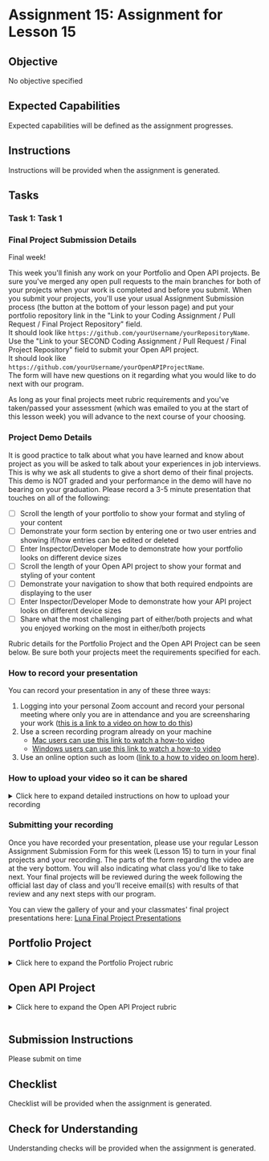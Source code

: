# Assignment 15: Assignment for Lesson 15

## Objective

No objective specified

## Expected Capabilities

Expected capabilities will be defined as the assignment progresses.

## Instructions

Instructions will be provided when the assignment is generated.

## Tasks

### Task 1: Task 1

### Final Project Submission Details

Final week!  

This week you'll finish any work on your Portfolio and Open API projects.  Be sure you've merged any open pull requests to the main branches for both of your projects when your work is completed and before you submit.  When you submit your projects, you'll use your usual Assignment Submission process (the button at the bottom of your lesson page) and put your portfolio repository link in the "Link to your Coding Assignment / Pull Request / Final Project Repository" field.  
It should look like `https://github.com/yourUsername/yourRepositoryName`.  
Use the "Link to your SECOND Coding Assignment / Pull Request / Final Project Repository" field to submit your Open API project.  
It should look like `https://github.com/yourUsername/yourOpenAPIProjectName`.  
The form will have new questions on it regarding what you would like to do next with our program.

As long as your final projects meet rubric requirements and you've taken/passed your assessment (which was emailed to you at the start of this lesson week) you will advance to the next course of your choosing.

### Project Demo Details

It is good practice to talk about what you have learned and know about project as you will be asked to talk about your experiences in job interviews.  This is why we ask all students to give a short demo of their final projects.  This demo is NOT graded and your performance in the demo will have no bearing on your graduation.  Please record a 3-5 minute presentation that touches on all of the following:
 - [ ] Scroll the length of your portfolio to show your format and styling of your content
 - [ ] Demonstrate your form section by entering one or two user entries and showing if/how entries can be edited or deleted
 - [ ] Enter Inspector/Developer Mode to demonstrate how your portfolio looks on different device sizes
 - [ ] Scroll the length of your Open API project to show your format and styling of your content
 - [ ] Demonstrate your navigation to show that both required endpoints are displaying to the user
 - [ ] Enter Inspector/Developer Mode to demonstrate how your API project looks on different device sizes
 - [ ] Share what the most challenging part of either/both projects and what you enjoyed working on the most in either/both projects

Rubric details for the Portfolio Project and the Open API Project can be seen below.  Be sure both your projects meet the requirements specified for each.

### How to record your presentation
You can record your presentation in any of these three ways: 
 1. Logging into your personal Zoom account and record your personal meeting where only you are in attendance and you are screensharing your work ([this is a link to a video on how to do this](https://www.youtube.com/watch?v=njwbjFYCbGU))
 2. Use a screen recording program already on your machine
    * [Mac users can use this link to watch a how-to video](https://www.youtube.com/watch?v=w9Byefp51tY)
    * [Windows users can use this link to watch a how-to video](https://www.youtube.com/watch?v=PJB7pM5bvNI)
 4. Use an online option such as loom ([link to a how to video on loom here](https://www.youtube.com/watch?v=oAdLPbfXcQo)).

### How to upload your video so it can be shared
<details>
<summary>Click here to expand detailed instructions on how to upload your recording</summary>
<br>
<h4>1. Make sure you're logged in to youtube.</h4>
 <p>If you don't have a youtube account, <a href="https://support.google.com/youtube/answer/161805?hl=en&co=GENIE.Platform%3DDesktop">create one by following these instructions</a>.</p>
 <p>You will know you're logged in if you have an initial/icon/other in the top right corner (where the M in the brown circle is on this screenshot):</p>
 
 ![User logged in to youtube account](https://raw.githubusercontent.com/Code-the-Dream-School/intro-to-programming-2025/d2f9b35d7206eeb0af24f85a8e8e5d97d43cbfad/images/Screenshot%202025-01-27%20at%204.01.20%E2%80%AFPM.png?raw=true)

 <h4>2. Click `+ Create` in the top right and select `Upload video`</h4>
 
 ![Create menu expanded](https://raw.githubusercontent.com/Code-the-Dream-School/intro-to-programming-2025/d2f9b35d7206eeb0af24f85a8e8e5d97d43cbfad/images/Screenshot%202025-01-27%20at%204.01.27%E2%80%AFPM.png?raw=true)

 <h4>3. In the Upload videos window that appears, click the black `Select files` button</h4>
 <p>You'll need to select the file of your recording you have saved on your computer.</p>
 
 ![Upload videos modal](https://raw.githubusercontent.com/Code-the-Dream-School/intro-to-programming-2025/d2f9b35d7206eeb0af24f85a8e8e5d97d43cbfad/images/Screenshot%202025-01-27%20at%204.01.35%E2%80%AFPM.png?raw=true)

<h4>4. The fle title will be the default video title.  You can change this to include your name and "Intro to Programming Final Project Presentation"</h4>

![Edit Video Details title](https://raw.githubusercontent.com/Code-the-Dream-School/intro-to-programming-2025/d2f9b35d7206eeb0af24f85a8e8e5d97d43cbfad/images/Screenshot%202025-01-27%20at%204.02.17%E2%80%AFPM.png?raw=true)

<h4>5. Scroll down under the title; select "No, it's not made for kids" and click on the `Show more` gray button to make further setting changes</h4>

![Adjust video settings](https://raw.githubusercontent.com/Code-the-Dream-School/intro-to-programming-2025/d2f9b35d7206eeb0af24f85a8e8e5d97d43cbfad/images/Screenshot%202025-01-27%20at%204.02.30%E2%80%AFPM.png?raw=true)

<h4>6. You'll want to be sure the following options for some of the sections that appear after click `Show more` are set to the following:</h4>

 - [ ] Altered content: select "No" since you have not used AI to alter reality in your video
 
 - [ ] Recording date and location: please select the date you made your final project recording
      
 - [ ] Shorts remixing: select "Don't allow remixing"
       
 - [ ] Comments and ratings: if you would like classmates to leave comments, leave comments "On", otherwise you can turn them off by selecting "Off".  _NOTE: we do not and cannot monitor comments.  Please report anything concerning to Code the Dream but have screenshots if needed._  You can also UNcheck the "Show how many viewers like this video if you wish.
       
 - [ ] Click the black `Next` button in the bottom right to proceed from the Details section of the upload through the Video elements and Checks portion.
       
 - [ ] Once you are on the Visibility section of the upload, select "Unlisted" as seen here

![Select Unlisted](https://raw.githubusercontent.com/Code-the-Dream-School/intro-to-programming-2025/d2f9b35d7206eeb0af24f85a8e8e5d97d43cbfad/images/Screenshot%202025-01-27%20at%204.04.52%E2%80%AFPM.png?raw=true)

 - [ ] Lastly, click `Save` and copy your video link as seen here

![Save and copy](https://raw.githubusercontent.com/Code-the-Dream-School/intro-to-programming-2025/d2f9b35d7206eeb0af24f85a8e8e5d97d43cbfad/images/Screenshot%202025-01-27%20at%204.05.09%E2%80%AFPM.png?raw=true)
 
</details>

### Submitting your recording
Once you have recorded your presentation, please use your regular Lesson Assignment Submission Form for this week (Lesson 15) to turn in your final projects and your recording. The parts of the form regarding the video are at the very bottom.  You will also indicating what class you'd like to take next.  Your final projects will be reviewed during the week following the official last day of class and you'll receive email(s) with results of that review and any next steps with our program. 

You can view the gallery of your and your classmates' final project presentations here: [Luna Final Project Presentations](https://airtable.com/appoSRJMlXH9KvE6w/shrq95dhzEdxNRsvc)


## Portfolio Project
<details>
<summary>Click here to expand the Portfolio Project rubric</summary>
<br>
<h3>General</h3>
<ul>
<li>Project is published on a public GitHub repository</li>
<li>Code executes without errors in the browser</li>
</ul>

### Project Structure
 - [ ] README.md (_NOTE:_ this file is typically used to explain how someone can run your code, but it does not need to contain this content for your final project to be acceptable)
 - [ ] index.html
 - [ ] css folder
   - [ ] index.css
 - [ ] js folder
   - [ ] index.js 
 - [ ] (OPTIONAL) images folder

#### index.html
 - [ ] include proper boilerplate code
 - [ ] (OPTIONAL) use a font-family or Google fonts
 - [ ] index.css and index.js file should be properly linked to this file
 - [ ] level 1 heading with student's name
 - [ ] navigation with working internal links to the following sections:
    - [ ] About
    - [ ] Experience
    - [ ] Skills
    - [ ] Projects
    - [ ] Leave a Message
    - [ ] (OPTIONAL) Connect or Contact Me section to contain email and social media links
 - [ ] (OPTIONAL) sticky/fixed navigation that stays in place when user scrolls down on the page
 - [ ] (OPTIONAL) dark mode toggle switch to change coloring of background and text between default and dark mode
 - [ ] (OPTIONAL) navigation converted to a hamburger menu on smaller devices via media queries
###### About Section
 - [ ] level 2 heading
 - [ ] one or more paragraphs of text
 - [ ] (OPTIONAL) your photo with alt attribute for accessibility 
###### Experience Section
 - [ ] level 2 heading
 - [ ] list of previous work or experience or one or paragraphs of related experiences if student has no previous work experience)
 - [ ] if listing experience, this should be styled in grid or flexbox layout
###### Skills Section
 - [ ] level 2 heading
 - [ ] list of skills, inserted using JavaScript from the index.js file
 - [ ] list should be styled in a grid or flexbox layout
###### Projects Section
 - [ ] level 2 heading
 - [ ] list of GitHub repositories, fetched using the GitHub API and inserted using JavaScript from the index.js file 
 - [ ] (OPTIONAL) each GitHub repository name is a clickable link that takes the user to that repository
 - [ ] (OPTIONAL) display additional information about each of the repositories (examples: created date, description, etc.)
 - [ ] (OPTIONAL) customize the styling of your projects list (cards or use of flexbox or grid for examples)
###### Leave a Message Section (Form and Messages List)
 - [ ] level 2 heading for form
    - [ ] Name, Email Address, and Message fields
    - [ ] Submit button
    - [ ] event listener that adds the form field inputs to the messages section
 - [ ] level 2 heading for messages
    - [ ] list of messages (once the form has been given inputs and submit button clicked) styled in a grid of flexbox layout
      - [ ] Each message item should have the following:
        - [ ] Name of message author as a clickable link to email the author at the email address they provided in the form
        - [ ] Message text
        - [ ] Remove button to delete the message from the list of messages
        - [ ] (OPTIONAL) Edit button for user to change one (or more) of the form inputs (name, email, message)
    - [ ] (OPTIONAL) conditionally render (meaning hide/display) the level 2 heading and section content depending on whether or not there are messages
###### (OPTIONAL) Connect or Contact Me
_NOTE:_ If you do not have a Connect or Contact Me section, your links should be in the footer of your page as icons/images
 - [ ] clickable link to email the student 
 - [ ] at least two social media links to the student's profile pages (examples: GitHub, LinkedIn, twitter, instagram, etc.)
 - [ ] (OPTIONAL) use icons or images in place of text string links for your email and 2+ social media links
###### Footer
 - [ ] Copyright logo, current year, and student's name inserted using JavaScript from the index.js file
 - [ ] Email and 2+ social media icon/image links (if the page does NOT have a Connect or Contact Me section)

#### index.js
 - [ ] Comments in code as appropriate (to notate what sections of code are used for)
 - [ ] Sections of code to accomplish the following:
   - [ ] Insert the copyright logo, current year, and student's name in the footer of index.html
   - [ ] Using an array, insert the array items as a list of skills in the skills section of index.html
   - [ ] Handle the event listener on the message form to insert the following into the messages section:
     - [ ] convert form inputs into the author's name as a clickable link 
     - [ ] display their message and 
     - [ ] provide a remove button to delete the message
     - [ ] (OPTIONAL) provide an edit button to change one or more form fields
     - [ ] (OPTIONAL) conditionally render the messages header and section of index.html (show it if there are messages, hide it if none)
   - [ ] Using API fetch, insert the names of your GitHub repositories in the projects section of index.html
     - [ ] (OPTIONAL) provide additional information about each repository
     - [ ] (OPTIONAL) make the repository names clickable links that redirect the user to that repository page

#### index.css
 - [ ] (Optional) Comments in code as appropriate (to notate what sections of code are for)
 - [ ] At least two media queries
   - [ ] In each media query there should be at least 2 property changes to at least 3 html elements
 - [ ] Flexbox (or Grid) used to format the layout of the Experience and Connect sections _(NOTE: If you are using social media icons in your footer in place of a Connect section, you should use Flexbox or Grid to format the layout of your icons in the footer)_

#### (OPTIONAL) images folder
 - [ ] If you've elected to use images in your portfolio, be sure to have an images folder at the root level of your repository (same level as your index.html and README.md files).  All your images should go in this folder
 - [ ] Make sure images used in your html or css files are properly linked to the image inside your images folder
 - [ ] Remember to use alt for any images so there will be helper text if the image is not displayed properly

#### Styling
Everyone's style is different and we encourage students to let the style fo their site represent them.  That being said, there are some general style guidelines we encourage you to follow:
 - [ ] Remember to have appropriate contrast to your site (don't use a dark font on a dark background
 - [ ] You should not need to horizontally scroll to see your site content on any device (mobile, tablet, or desktop)
 - [ ] Watch out for font sizes on smaller devices.  The screen is smaller, but the font size should not be small also.  This is also true for form input fields/buttons, a user would need to tap on it with a finger to get focus on the input to type, don't make it too small that their device can't recognize what they're trying to tap on.
</details>

## Open API Project
<details>
<summary>Click here to expand the Open API Project rubric</summary>
<br>
Use one of the following open source APIs to create a site that accesses a minimum of 2 endpoints.  (Example: if using the weather app, you could display (1) the temperature and (2) the weather condition).  

### Open Source API options:
* [Open-Meteo](https://open-meteo.com/) – a weather API
* [Swapi.Tech](https://www.swapi.tech/) – an API about Star Wars films
* [Marvel](https://developer.marvel.com/) – an API about the Marvel fandom
* [ARTIC](https://api.artic.edu/docs/#introduction) – an art API from the Art Institute of Chicago
* [TheDogAPI](https://thedogapi.com/) or the [TheCatAPI](https://thecatapi.com/) – APIs about (you guessed it!) Dogs or Cats
* [Soccer](https://api-sports.io/documentation/football/v3) - for all the Soccer lovers out there
* DEPRECATED, certificate expired - [SampleAPIs](https://sampleapis.com/api-list/coffee) – an API for coffee lovers

Be sure to satisfy the below requirements in your Open API Project:

### STRUCTURE:
 - [ ] A public GitHub repository containing your project
 - [ ] An HTML document for the page
 - [ ] A CSS document to style the HTML page
 - [ ] A JavaScript file that retrieves data from one of several public API sources to display the data on your HTML page
 - [ ] A README file that includes the instructions for running the webpage (This does not need to be a live site; you can instruct the user to download and run locally)

### CONTENT:
 - [ ] Display the data for at least 2 endpoints in the API
 - [ ] Include navigation from each endpoint’s page to the other (Example: if using the weather app, one navigation link should display the temperature details and the second navigation link should display the weather condition)
 - [ ] Issue new GET requests each time the user click a navigation link, meaning you should have 2 GET requests - one for each navigation, that requests only the needed information (Example: if using the weather app, clicking temperature navigation link should pull only data that allows user to see temperatures and clicking conditions navigation link should pull only data that allows user to see weather conditions)

### FUNCTIONALITY:
 - [ ] Code runs without issues by following the instructions in the README file
 - [ ] Navigation between the different endpoints behaves properly and is not slowed down by requesting more data than needs to be displayed (this is the reason for the 2 separate GET requests)
 - [ ] Code is readable and well structured
 - [ ] If applicable, error cases are appropriately handled
 - [ ] Styling is effective (example: font-sizes are not too small or large, colors are not too dark/light to be easily seen, etc.)
</details>

```

```

## Submission Instructions

Please submit on time

## Checklist

Checklist will be provided when the assignment is generated.

## Check for Understanding

Understanding checks will be provided when the assignment is generated.